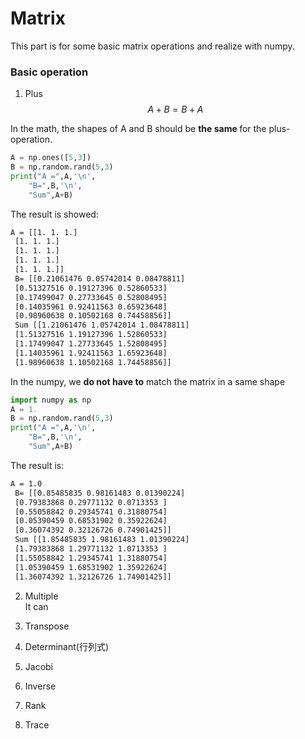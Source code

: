 <head>
    <script src="https://cdn.mathjax.org/mathjax/latest/MathJax.js?config=TeX-AMS-MML_HTMLorMML" type="text/javascript"></script>
    <script type="text/x-mathjax-config">
        MathJax.Hub.Config({
            tex2jax: {
            skipTags: ['script', 'noscript', 'style', 'textarea', 'pre'],
            inlineMath: [['$','$']]
            }
        });
    </script>
</head>

# Matrix

This part is for some basic matrix operations and realize with numpy.

### Basic operation

1. Plus  
$$A+B = B+A$$  

In the math, the shapes of A and B should be <b>the same </b>for the plus-operation.
``` python
A = np.ones([5,3])
B = np.random.rand(5,3)
print("A =",A,'\n',
    "B=",B,'\n',
    "Sum",A+B)
```

The result is showed:
``` bat
A = [[1. 1. 1.]
 [1. 1. 1.]
 [1. 1. 1.]
 [1. 1. 1.]
 [1. 1. 1.]] 
 B= [[0.21061476 0.05742014 0.08478811]
 [0.51327516 0.19127396 0.52860533]
 [0.17499047 0.27733645 0.52808495]
 [0.14035961 0.92411563 0.65923648]
 [0.98960638 0.10502168 0.74458856]] 
 Sum [[1.21061476 1.05742014 1.08478811]
 [1.51327516 1.19127396 1.52860533]
 [1.17499047 1.27733645 1.52808495]
 [1.14035961 1.92411563 1.65923648]
 [1.98960638 1.10502168 1.74458856]]
```

In the numpy, we <b> do not have to</b> match the matrix in a same shape

``` python
import numpy as np
A = 1.
B = np.random.rand(5,3)
print("A =",A,'\n',
    "B=",B,'\n',
    "Sum",A+B)

```

The result is:
``` bat
A = 1.0 
 B= [[0.85485835 0.98161483 0.01390224]
 [0.79383868 0.29771132 0.0713353 ]
 [0.55058842 0.29345741 0.31880754]
 [0.05390459 0.68531902 0.35922624]
 [0.36074392 0.32126726 0.74901425]] 
 Sum [[1.85485835 1.98161483 1.01390224]
 [1.79383868 1.29771132 1.0713353 ]
 [1.55058842 1.29345741 1.31880754]
 [1.05390459 1.68531902 1.35922624]
 [1.36074392 1.32126726 1.74901425]]
```

2. Multiple  
It can 

3. Transpose
4. Determinant(行列式)
5. Jacobi
7. Inverse
8. Rank
9. Trace
